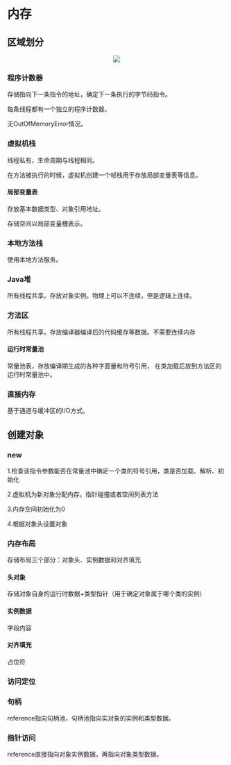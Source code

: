 # 内存

## 区域划分

<div align="center"><img src="https://user-images.githubusercontent.com/37955886/116332189-df521980-a803-11eb-94d0-a76b9477969d.png"/></div> 

### 程序计数器

存储指向下一条指令的地址，确定下一条执行的字节码指令。

每条线程都有一个独立的程序计数器。

无OutOfMemoryError情况。

### 虚拟机栈

线程私有，生命周期与线程相同。

在方法被执行的时候，虚拟机创建一个帧栈用于存放局部变量表等信息。

#### 局部变量表

存放基本数据类型、对象引用地址。

存储空间以局部变量槽表示。

### 本地方法栈

使用本地方法服务。

### Java堆

所有线程共享。存放对象实例。物理上可以不连续，但是逻辑上连续。
 
### 方法区

所有线程共享。存放编译器编译后的代码缓存等数据。不需要连续内存
 
#### 运行时常量池

常量池表，存放编译期生成的各种字面量和符号引用， 在类加载后放到方法区的运行时常量池中。

### 直接内存

基于通道与缓冲区的I/O方式。

## 创建对象

### new

1.检查该指令参数能否在常量池中确定一个类的符号引用，类是否加载、解析、初始化

2.虚拟机为新对象分配内存。指针碰撞或者空闲列表方法

3.内存空间初始化为0

4.根据对象头设置对象

### 内存布局

存储布局三个部分：对象头、实例数据和对齐填充

#### 头对象

存储对象自身的运行时数据+类型指针（用于确定对象属于哪个类的实例）

#### 实例数据

字段内容

#### 对齐填充

占位符

### 访问定位

### 句柄

reference指向句柄池，句柄池指向实对象的实例和类型数据。

### 指针访问

reference直接指向对象实例数据，再指向对象类型数据。













 
 
 
 
 
 
 
 
 
 
 
 
 
 
 

